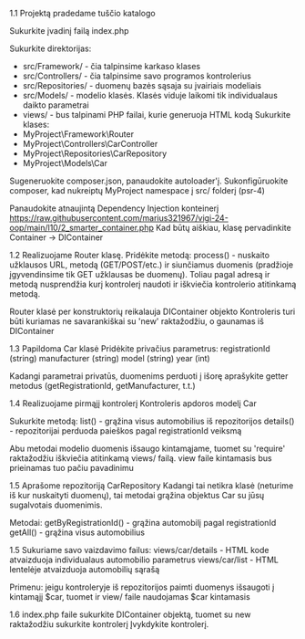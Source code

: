 1.1
Projektą pradedame tuščio katalogo

Sukurkite įvadinį failą index.php

Sukurkite direktorijas:
- src/Framework/ - čia talpinsime karkaso klases
- src/Controllers/ - čia talpinsime savo programos kontrolerius
- src/Repositories/ - duomenų bazės sąsaja su įvairiais modeliais
- src/Models/ - modelio klasės. Klasės viduje laikomi tik individualaus daikto parametrai
- views/ - bus talpinami PHP failai, kurie generuoja HTML kodą
  Sukurkite klases:
- MyProject\Framework\Router
- MyProject\Controllers\CarController
- MyProject\Repositories\CarRepository
- MyProject\Models\Car

Sugeneruokite composer.json, panaudokite autoloader'į.
Sukonfigūruokite composer, kad nukreiptų MyProject namespace į src/ folderį (psr-4)

Panaudokite atnaujintą Dependency Injection konteinerį https://raw.githubusercontent.com/marius321967/vigi-24-oop/main/l10/2_smarter_container.php
Kad būtų aiškiau, klasę pervadinkite Container -> DIContainer

1.2
Realizuojame Router klasę.
Pridėkite metodą:
process() - nuskaito užklausos URL, metodą (GET/POST/etc.) ir siunčiamus duomenis (pradžioje įgyvendinsime tik GET užklausas be duomenų).
Toliau pagal adresą ir metodą nusprendžia kurį kontrolerį naudoti ir iškviečia kontrolerio atitinkamą metodą.

Router klasė per konstruktorių reikalauja DIContainer objekto
Kontroleris turi būti kuriamas ne savarankiškai su 'new' raktažodžiu, o gaunamas iš DIContainer

1.3
Papildoma Car klasė
Pridėkite privačius parametrus:
registrationId (string)
manufacturer (string)
model (string)
year (int)

Kadangi parametrai privatūs, duomenims perduoti į išorę aprašykite getter metodus (getRegistrationId, getManufacturer, t.t.)

1.4
Realizuojame pirmąjį kontrolerį
Kontroleris apdoros modelį Car

Sukurkite metodą:
list() - grąžina visus automobilius iš repozitorijos
details() - repozitorijai perduoda paieškos pagal registrationId veiksmą

Abu metodai modelio duomenis išsaugo kintamąjame, tuomet su 'require' raktažodžiu iškviečia atitinkamą views/ failą.
view faile kintamasis bus prieinamas tuo pačiu pavadinimu

1.5
Aprašome repozitoriją CarRepository
Kadangi tai netikra klasė (neturime iš kur nuskaityti duomenų), tai metodai grąžina
objektus Car su jūsų sugalvotais duomenimis.

Metodai:
getByRegistrationId() - grąžina automobilį pagal registrationId
getAll() - grąžina visus automobilius

1.5
Sukuriame savo vaizdavimo failus:
views/car/details - HTML kode atvaizduoja individualaus automobilio parametrus
views/car/list - HTML lentelėje atvaizduoja automobilių sąrašą

Primenu: jeigu kontroleryje iš repozitorijos paimti duomenys išsaugoti į kintamąjį $car, tuomet ir view/ faile naudojamas $car kintamasis

1.6
index.php faile sukurkite DIContainer objektą, tuomet su new raktažodžiu sukurkite kontrolerį
Įvykdykite kontrolerį.